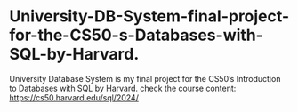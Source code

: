 # University-DB-System-final-project-for-the-CS50-s-Databases-with-SQL-by-Harvard.
University Database System is my final project for the CS50’s Introduction to Databases with SQL by Harvard. check the course content: https://cs50.harvard.edu/sql/2024/
